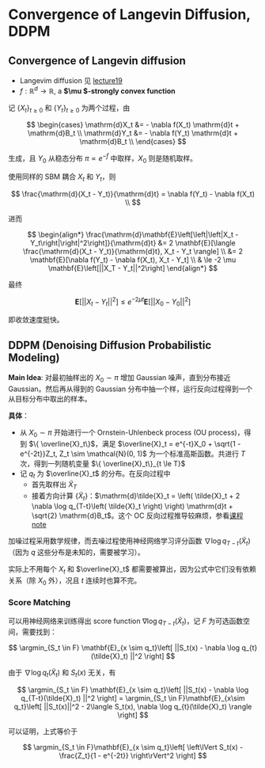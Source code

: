 # Convergence of Langevin Diffusion, DDPM

## Convergence of Langevin diffusion

- Langevim diffusion 见 [lecture19](./Lecture19%20Informal%20Definition%20of%20Diffusion%20and%20Examples.md)
- $f: \mathbb{R}^d \rightarrow \mathbb{R}$, a **$\mu $-strongly convex function**

记 $\{ X_t\}_{t\ge0}$ 和 $\{ Y_t\}_{t\ge0}$ 为两个过程，由

$$
\begin{cases}
    \mathrm{d}X_t &= - \nabla f(X_t) \mathrm{d}t + \mathrm{d}B_t \\
    \mathrm{d}Y_t &= - \nabla f(Y_t) \mathrm{d}t + \mathrm{d}B_t \\
\end{cases}
$$

生成，且 $Y_0$ 从稳态分布 $\pi \propto e^{-f}$ 中取样，$X_0$ 则是随机取样。

使用同样的 SBM 耦合 $X_t$ 和 $Y_t$，则

$$
\frac{\mathrm{d}(X_t - Y_t)}{\mathrm{d}t} = \nabla f(Y_t) - \nabla f(X_t) \\
$$

进而

$$
\begin{align*}
    \frac{\mathrm{d}\mathbf{E}\left[\left|\left|X_t - Y_t\right|\right|^2\right]}{\mathrm{d}t} &= 2 \mathbf{E}[\langle \frac{\mathrm{d}(X_t - Y_t)}{\mathrm{d}t}, X_t - Y_t \rangle] \\
    &= 2 \mathbf{E}[\nabla f(Y_t) - \nabla f(X_t), X_t - Y_t] \\
    & \le -2 \mu \mathbf{E}\left[||X_T - Y_t||^2\right]
\end{align*} 
$$

最终

$$
\mathbf{E}[||X_t - Y_t||^2] \le e^{-2\mu t}\mathbf{E}[||X_0 - Y_0||^2]
$$

即收敛速度挺快。

## DDPM (Denoising Diffusion Probabilistic Modeling)

**Main Idea**: 对最初抽样出的 $X_0 \sim \pi$ 增加 Gaussian 噪声，直到分布接近 Gaussian。然后再从得到的 Gaussian 分布中抽一个样，运行反向过程得到一个从目标分布中取出的样本。

**具体**：

- 从 $X_0 \sim \pi$ 开始进行一个 Ornstein-Uhlenbeck process (OU process)，得到 $\{ \overline{X}_t\}$，满足 $\overline{X}_t = e^{-t}X_0 + \sqrt{1 - e^{-2t}}Z_t, Z_t \sim \mathcal{N}(0, 1)$ 为一个标准高斯函数。共进行 $T$ 次，得到一列随机变量 $\{ \overline{X}_t\}_{t \le T}$
- 记 $q_t$ 为 $\overline{X}_t$ 的分布。在反向过程中
  - 首先取样出 $\tilde{X}_T$
  - 接着方向计算 $\{ \tilde{X}_t\}$：$\mathrm{d}\tilde{X}_t = \left( \tilde{X}_t + 2 \nabla \log q_{T-t}\left( \tilde{X}_t \right) \right) \mathrm{d}t + \sqrt{2} \mathrm{d}B_t$。这个 OC 反向过程推导较麻烦，参看[课程 note](./lec23-sp24.pdf)

加噪过程采用数学规律，而去噪过程使用神经网络学习评分函数 $\nabla \log q_{T-t}(\tilde{X}_t)$（因为 $q$ 这些分布是未知的，需要被学习）。

实际上不用每个 $X_t$ 和 $\overline{X}_t$ 都需要被算出，因为公式中它们没有依赖关系（除 $X_0$ 外），况且 $t$ 连续时也算不完。

### Score Matching

可以用神经网络来训练得出 score function $\nabla \log q_{T-t}(\tilde{X}_t)$，记 $F$ 为可选函数空间，需要找到：

$$
\argmin_{S_t \in F} \mathbf{E}_{x \sim q_t}\left[ ||S_t(x) - \nabla \log q_{t}(\tilde{X}_t) ||^2 \right]
$$

由于 $\nabla \log q_{t}(\tilde{X}_t)$ 和 $S_t(x)$ 无关，有

$$
\argmin_{S_t \in F} \mathbf{E}_{x \sim q_t}\left[ ||S_t(x) - \nabla \log q_{T-t}(\tilde{X}_t) ||^2 \right] = \argmin_{S_t \in F}\mathbf{E}_{x\sim q_t}\left[ ||S_t(x)||^2 - 2\langle S_t(x), \nabla \log q_{t}(\tilde{X}_t) \rangle \right]
$$

可以证明，上式等价于

$$
\argmin_{S_t \in F}\mathbf{E}_{x \sim q_t}\left[ \left\lVert S_t(x) - \frac{Z_t}{1 - e^{-2t}} \right\rVert^2 \right]
$$